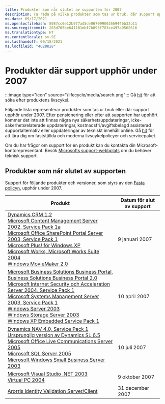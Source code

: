 ```yaml
---
title: Produkter som når slutet av supporten för 2007
description: Ta reda på vilka produkter som tas ur bruk, där support upphör eller går från mainstream support till utökad support under 2007.
ms.date: 09/17/2021
ms.openlocfilehash: 8087cc6e12b077ad5de067099002669446b32b11
ms.sourcegitcommit: 203d765be641181ebf7b895f783ce497a9568616
ms.translationtype: HT
ms.contentlocale: sv-SE
ms.lasthandoff: 09/18/2021
ms.locfileid: "4028828"
---
```

# <a name="products-ending-support-in-2007"></a>Produkter där support upphör under 2007

:::image type="icon" source="/lifecycle/media/search.png":::
Gå [hit](/lifecycle/products/) för att söka efter produktens livscykel.

Följande lista representerar produkter som tas ur bruk eller där support upphör under 2007. Efter pensionering eller efter att supporten har upphört kommer det inte att finnas några nya säkerhetsuppdateringar, icke-säkerhetsrelaterade uppdateringar, kostnadsfri/avgiftsbelagd assisterad supportalternativ eller uppdateringar av tekniskt innehåll online. Gå [hit](/lifecycle/overview/product-end-of-support-overview) för att lära dig om fastställda och moderna livscykelpolicyer och servicepaket.

Om du har frågor om support för en produkt kan du kontakta din Microsoft-kontorepresentant. Besök [Microsofts support-webbplats](https://support.microsoft.com/contactus/?ws=support) om du behöver teknisk support.





## <a name="products-reaching-end-of-support"></a>Produkter som når slutet av supporten

Support för följande produkter och versioner, som styrs av den [Fasta policyn](/lifecycle/policies/fixed), upphör under 2007.

| Produkt | Datum för slut av support |
| --- | --- |
| [Dynamics CRM 1.2](/lifecycle/products/dynamics-crm-12?branch=live)<br>[Microsoft Content Management Server 2002, Service Pack 1a](/lifecycle/products/microsoft-content-management-server-2002?branch=live)<br>[Microsoft Office SharePoint Portal Server 2003, Service Pack 1](/lifecycle/products/microsoft-office-sharepoint-portal-server-2003?branch=live)<br>[Microsoft Plus! för Windows XP](/lifecycle/products/plus-for-windows-xp?branch=live)<br>[Microsoft Works, Microsoft Works Suite 2004](/lifecycle/products/microsoft-works?branch=live)<br>[Windows MovieMaker 2.0](/lifecycle/products/windows-moviemaker-20?branch=live)<br> | 9 januari 2007 |
| [Microsoft Business Solutions Business Portal, Business Solutions Business Portal 2.0](/lifecycle/products/microsoft-business-solutions-business-portal?branch=live)<br>[Microsoft Internet Security och Acceleration Server 2004, Service Pack 1](/lifecycle/products/microsoft-internet-security-and-acceleration-server-2004?branch=live)<br>[Microsoft Systems Management Server 2003, Service Pack 1](/lifecycle/products/microsoft-systems-management-server-2003?branch=live)<br>[Windows Server 2003](/lifecycle/products/windows-server-2003-?branch=live)<br>[Windows Storage Server 2003](/lifecycle/products/windows-storage-server-2003?branch=live)<br>[Windows XP Embedded Service Pack 1](/lifecycle/products/windows-xp-embedded?branch=live)<br> | 10 april 2007 |
| [Dynamics NAV 4.0, Service Pack 1](/lifecycle/products/dynamics-nav-40?branch=live)<br>[Ursprunglig version av Dynamics SL 6.5](/lifecycle/products/dynamics-sl-65?branch=live)<br>[Microsoft Office Live Communications Server 2005](/lifecycle/products/microsoft-office-live-communications-server-2005?branch=live)<br>[Microsoft SQL Server 2005](/lifecycle/products/microsoft-sql-server-2005?branch=live)<br>[Microsoft Windows Small Business Server 2003](/lifecycle/products/microsoft-windows-small-business-server-2003?branch=live)<br> | 10 juli 2007 |
| [Microsoft Visual Studio .NET 2003](/lifecycle/products/microsoft-visual-studio-net-2003?branch=live)<br>[Virtual PC 2004](/lifecycle/products/virtual-pc-2004?branch=live)<br> | 9 oktober 2007 |
| [Arorris Identity Validation Server/Client](/lifecycle/products/alacris-identity-validation-serverclient?branch=live)<br> | 31 december 2007 |



